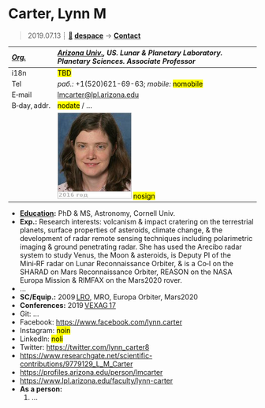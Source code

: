 # Carter, Lynn M
> 2019.07.13 ┊ **[🚀](../index/index.md) [despace](index.md)** → **[Contact](contact.md)**

|*[Org.](contact.md)*|*[Arizona Univ.](arizona_univ.md), US. Lunar & Planetary Laboratory. Planetary Sciences. Associate Professor*|
|:--|:--|
|i18n| <mark>TBD</mark> |
|Tel|*раб.:* +1(520)621-69-63; *mobile:* <mark>nomobile</mark> |
|E‑mail| <lmcarter@lpl.arizona.edu> |
|B‑day, addr.| <mark>nodate</mark> / … |
|| [![](f/contact/c/carter_001_photo_thumb.jpg)](f/contact/c/carter_001_photo.jpg) <mark>nosign</mark> |

   - **[Education](edu.md):** PhD & MS, Astronomy, Cornell Univ.
   - **Exp.:** Research interests: volcanism & impact cratering on the terrestrial planets, surface properties of asteroids, climate change, & the development of radar remote sensing techniques including polarimetric imaging & ground penetrating radar. She has used the Arecibo radar system to study Venus, the Moon & asteroids, is Deputy PI of the Mini‑RF radar on Lunar Reconnaissance Orbiter, & is a Co‑I on the SHARAD on Mars Reconnaissance Orbiter, REASON on the NASA Europa Mission & RIMFAX on the Mars2020 rover.
   - …
   - **SC/Equip.:** 2009 [LRO](lunar_reconnaissance_orbiter.md), MRO, Europa Orbiter, Mars2020
   - **Conferences:** 2019 [VEXAG 17](vexag_2019.md)
   - Git: …
   - Facebook: <https://www.facebook.com/lynn.carter>
   - Instagram: <mark>noin</mark>
   - LinkedIn: <mark>noli</mark>
   - Twitter: <https://twitter.com/lynn_carter8>
   - <https://www.researchgate.net/scientific-contributions/9779129_L_M_Carter>
   - <https://profiles.arizona.edu/person/lmcarter>
   - <https://www.lpl.arizona.edu/faculty/lynn-carter>
   - **As a person:**
      1. …
